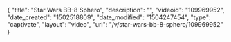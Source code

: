 {
    "title": "Star Wars BB-8 Sphero",
    "description": "",
    "videoid": "109969952",
    "date_created": "1502518809",
    "date_modified": "1504247454",
    "type": "captivate",
    "layout": "video",
    "url": "\/v\/star-wars-bb-8-sphero\/109969952"
}